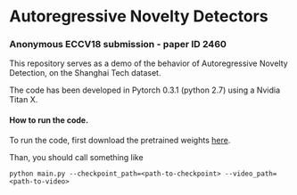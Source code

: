 # Autoregressive Novelty Detectors
### Anonymous ECCV18 submission - paper ID 2460

This repository serves as a demo of the behavior of Autoregressive
Novelty Detection, on the Shanghai Tech dataset.

The code has been developed in Pytorch 0.3.1 (python 2.7) using a
Nvidia Titan X.

#### How to run the code.
To run the code, first download the pretrained weights
[here](https://drive.google.com/open?id=1arcMZguOg22j_d6wws2vDcV75YHVV0ow).

Than, you should call something like
````
python main.py --checkpoint_path=<path-to-checkpoint> --video_path=<path-to-video>
````
